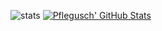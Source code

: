 ![stats](https://github-readme-stats.vercel.app/api/top-langs/?username=pflegusch&theme=synthwave&langs_count=3)
[![Pflegusch' GitHub Stats](https://github-readme-stats.vercel.app/api?username=pflegusch&theme=synthwave)](https://github.com/Pflegusch)

<!--
**Pflegusch/pflegusch** is a ✨ _special_ ✨ repository because its `README.md` (this file) appears on your GitHub profile.

Here are some ideas to get you started:

- 🔭 I’m currently working on ...
- 🌱 I’m currently learning ...
- 👯 I’m looking to collaborate on ...
- 🤔 I’m looking for help with ...
- 💬 Ask me about ...
- 📫 How to reach me: ...
- 😄 Pronouns: ...
- ⚡ Fun fact: ...
-->
